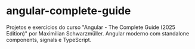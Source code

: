 # angular-complete-guide
Projetos e exercícios do curso "Angular - The Complete Guide (2025 Edition)" por Maximilian Schwarzmüller. Angular moderno com standalone components, signals e TypeScript.
